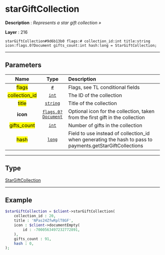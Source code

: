 # starGiftCollection

**Description** : *Represents a star gift collection &raquo;*

**Layer** : 216

```tl
starGiftCollection#9d6b13b0 flags:# collection_id:int title:string icon:flags.0?Document gifts_count:int hash:long = StarGiftCollection;
```

---

## Parameters

| Name | Type | Description |
| :---: | :---: | :--- |
| <mark>flags</mark> | [`#`](type/#) | Flags, see TL conditional fields |
| <mark>collection_id</mark> | [`int`](type/int) | The ID of the collection |
| <mark>title</mark> | [`string`](type/string) | Title of the collection |
| **icon** | [`flags.0?Document`](type/Document) | Optional icon for the collection, taken from the first gift in the collection |
| <mark>gifts_count</mark> | [`int`](type/int) | Number of gifts in the collection |
| <mark>hash</mark> | [`long`](type/long) | Field to use instead of collection_id when generating the hash to pass to payments.getStarGiftCollections |

---

## Type

[StarGiftCollection](type/StarGiftCollection)

---

## Example

```php
$starGiftCollection = $client->starGiftCollection(
	collection_id : 20,
	title : 'NPas24ZfwRplT8GF',
	icon : $client->documentEmpty(
		id : -7000563497232772891,
	),
	gifts_count : 91,
	hash : 0,
);
```